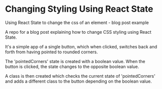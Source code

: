 # Changing Styling Using React State
 Using React State to change the css of an element - blog post example

 A repo for a blog post explaining how to change CSS styling using React State.

 It's a simple app of a single button, which when clicked, switches back and forth from having pointed to rounded corners.

 The 'pointedCorners' state is created with a boolean value. When the button is clicked, the state changes to the opposite boolean value.

 A class is then created which checks the current state of 'pointedCorners' and adds a different class to the button depending on the boolean value.
